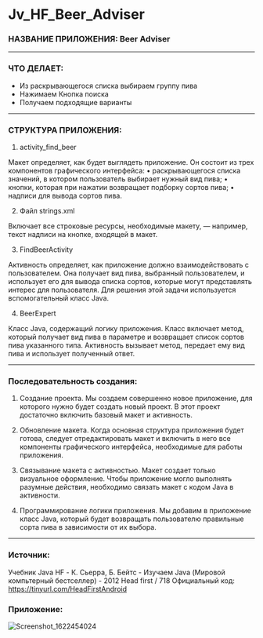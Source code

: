 # Jv_HF_Beer_Adviser

### НАЗВАНИЕ ПРИЛОЖЕНИЯ: Beer Adviser
------------------
### ЧТО ДЕЛАЕТ:
- Из раскрывающегося списка выбираем группу пива
- Нажимаем Кнопка поиска
- Получаем подходящие варианты

------------------
### СТРУКТУРА ПРИЛОЖЕНИЯ:

1) activity_find_beer

Макет определяет, как будет выглядеть приложение.
Он состоит из трех компонентов графического интерфейса:
• раскрывающегося списка значений, в котором пользователь выбирает нужный вид пива;
• кнопки, которая при нажатии возвращает подборку сортов пива;
• надписи для вывода сортов пива.

2) Файл strings.xml

 Включает все строковые ресурсы, необходимые макету, — например, текст надписи на кнопке, входящей в макет.

3) FindBeerActivity

Активность определяет, как приложение должно взаимодействовать с пользователем.
   Она получает вид пива, выбранный пользователем, и использует его для вывода списка
   сортов, которые могут представлять интерес для пользователя. Для решения этой задачи
   используется вспомогательный класс Java.

4) BeerExpert

Класс Java, содержащий логику приложения. Класс включает метод, который получает вид пива в параметре и возвращает
 список сортов пива указанного типа. Активность вызывает метод, передает ему вид пива и использует полученный ответ.

------------------
### Последовательность создания:

1) Создание проекта.
Мы создаем совершенно новое приложение, для которого
нужно будет создать новый проект. В этот проект достаточно включить базовый макет и активность.

2) Обновление макета.
Когда основная структура приложения будет готова, следует отредактировать макет и включить в него все компоненты
 графического интерфейса, необходимые для работы приложения.

3) Связывание макета с активностью.
Макет создает только визуальное оформление. Чтобы приложение могло выполнять разумные действия,
 необходимо связать макет с кодом Java в активности.

4) Программирование логики приложения.
   Мы добавим в приложение класс Java, который будет возвращать пользователю правильные сорта пива в
   зависимости от их выбора.

------------------
### Источник:
Учебник Java HF -  К. Сьерра, Б. Бейтс - Изучаем Java (Мировой компьтерный бестселлер) - 2012 Head first / 718
Официальный код: https://tinyurl.com/HeadFirstAndroid

### Приложение: 
![Screenshot_1622454024](https://user-images.githubusercontent.com/77355204/120174306-9da2fd00-c20d-11eb-8707-cb4f51ff8322.png)
